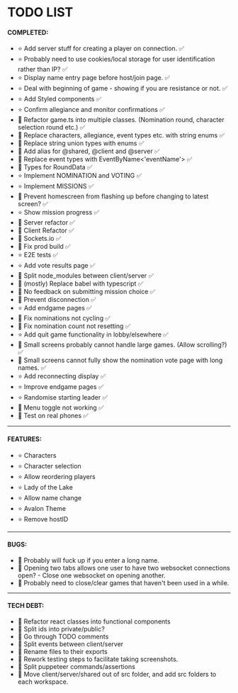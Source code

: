 # TODO LIST

#### COMPLETED:

- ⭐️ Add server stuff for creating a player on connection. ✅
- ⭐️ Probably need to use cookies/local storage for user identification rather than IP? ✅
- ⭐️ Display name entry page before host/join page. ✅
- ⭐️ Deal with beginning of game - showing if you are resistance or not. ✅
- ⭐️ Add Styled components ✅
- ⭐️ Confirm allegiance and monitor confirmations ✅
- 🔧 Refactor game.ts into multiple classes. (Nomination round, character selection round etc.) ✅
- 🔧 Replace characters, allegiance, event types etc. with string enums ✅
- 🔧 Replace string union types with enums ✅
- 🔧 Add alias for @shared, @client and @server ✅
- 🔧 Replace event types with EventByName<'eventName'> ✅
- 🔧 Types for RoundData ✅
- ⭐️ Implement NOMINATION and VOTING ✅
- ⭐️ Implement MISSIONS ✅
- 🐞 Prevent homescreen from flashing up before changing to latest screen? ✅
- ⭐️ Show mission progress ✅
- 🔧 Server refactor ✅
- 🔧 Client Refactor ✅
- 🔧 Sockets.io ✅
- 🔧 Fix prod build ✅
- ⭐️ E2E tests ✅
- ⭐️ Add vote results page ✅
- 🔧 Split node_modules between client/server ✅
- 🔧 (mostly) Replace babel with typescript ✅
- 🐞 No feedback on submitting mission choice ✅
- 🐞 Prevent disconnection ✅
- ⭐️ Add endgame pages ✅
- 🐞 Fix nominations not cycling ✅
- 🐞 Fix nomination count not resetting ✅
- ⭐️ Add quit game functionality in lobby/elsewhere ✅
- 🐞 Small screens probably cannot handle large games. (Allow scrolling?) ✅
- 🐞 Small screens cannot fully show the nomination vote page with long names. ✅
- ⭐️ Add reconnecting display ✅
- ⭐️ Improve endgame pages ✅
- ⭐️ Randomise starting leader ✅
- 🐞 Menu toggle not working ✅
- 🔧 Test on real phones ✅

---

#### FEATURES:

- ⭐️ Characters
- ⭐️ Character selection
- ⭐️ Allow reordering players
- ⭐️ Lady of the Lake
- ⭐️ Allow name change
- ⭐️ Avalon Theme
- ⭐️ Remove hostID

---

#### BUGS:

- 🐞 Probably will fuck up if you enter a long name.
- 🐞 Opening two tabs allows one user to have two websocket connections open? - Close one websocket on opening another.
- 🐞 Probably need to close/clear games that haven't been used in a while.

---

#### TECH DEBT:

- 🔧 Refactor react classes into functional components
- 🔧 Split ids into private/public?
- 🔧 Go through TODO comments
- 🔧 Split events between client/server
- 🔧 Rename files to their exports
- 🔧 Rework testing steps to facilitate taking screenshots.
- 🔧 Split puppeteer commands/assertions
- 🔧 Move client/server/shared out of src folder, and add src folders to each workspace.
